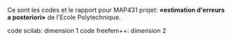 Ce sont les codes et le rapport pour MAP431 projet: **«estimation d'erreurs a posteriori»** de l'Ecole Polytechnique.

code scilab: dimension 1
code freefem++: dimension 2
